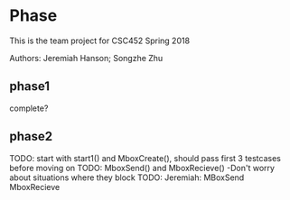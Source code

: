 # Phase
This is the team project for CSC452 Spring 2018

Authors: Jeremiah Hanson;
         Songzhe Zhu


## phase1
complete?

## phase2
TODO: start with start1() and MboxCreate(), should pass first 3 testcases before moving on
TODO: MboxSend() and MboxRecieve()
			-Don't worry about situations where they block
TODO: Jeremiah: MBoxSend MboxRecieve